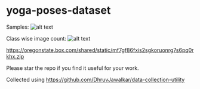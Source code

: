 # yoga-poses-dataset

Samples:
![alt text](https://github.com/DhruvJawalkar/yoga-poses-dataset/blob/master/dataset-samples/samples-1.png)

Class wise image count:
![alt text](https://github.com/DhruvJawalkar/yoga-poses-dataset/blob/master/dataset-samples/class-wise-images.png)


https://oregonstate.box.com/shared/static/mf7gf86fxis2sgkoruonrg7s6pq0rkhx.zip

Please star the repo if you find it useful for your work.

Collected using https://github.com/DhruvJawalkar/data-collection-utility






